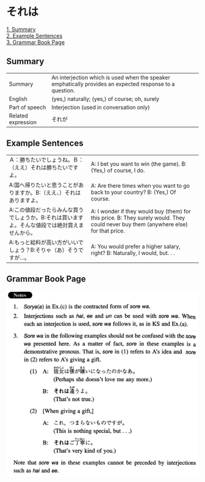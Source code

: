 # それは

[1. Summary](#summary)<br>
[2. Example Sentences](#example-sentences)<br>
[3. Grammar Book Page](#grammar-book-page)<br>


## Summary

<table><tr>   <td>Summary</td>   <td>An interjection which is used when the speaker emphatically provides an expected response to a question.</td></tr><tr>   <td>English</td>   <td>(yes,) naturally; (yes,) of course; oh, surely</td></tr><tr>   <td>Part of speech</td>   <td>Interjection (used in conversation only)</td></tr><tr>   <td>Related expression</td>   <td>それが</td></tr></table>

## Example Sentences

<table><tr>   <td>Ａ：勝ちたいでしょうね。Ｂ：（ええ）それは勝ちたいですよ。</td>   <td>A: I bet you want to win (the game). B: (Yes,) of course, I do.</td></tr><tr>   <td>A:国へ帰りたいと思うことがありますか。B:（ええ、）それはありますよ。</td>   <td>A: Are there times when you want to go back to your country? B: (Yes,) Of course.</td></tr><tr>   <td>A:この値段だったらみんな買うでしょうか。B:それは買いますよ。そんな値段では絶対買えませんから。</td>   <td>A: I wonder if they would buy (them) for this price. B: They surely would. They could never buy them (anywhere else) for that price.</td></tr><tr>   <td>A:もっと給料が高い方がいいでしょう？B:そりゃ（あ）そうですが…。</td>   <td>A: You would prefer a higher salary, right? B: Naturally, I would, but. . .</td></tr></table>

## Grammar Book Page

![](../img/Intermediateそれは.png)

